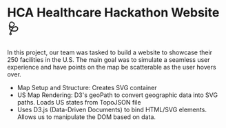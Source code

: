 # HCA Healthcare Hackathon Website :stethoscope:
In this project, our team was tasked to build a website to showcase their 250 facilities in the U.S. The main goal was to simulate a seamless user experience and have points on the map be scatterable as the user hovers over. 

* Map Setup and Structure: Creates SVG container
* US Map Rendering: D3's geoPath to convert geographic data into SVG paths. Loads US states from TopoJSON file
* Uses D3.js (Data-Driven Documents) to bind HTML/SVG elements. Allows us to manipulate the DOM based on data. 
